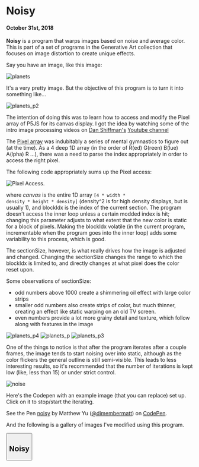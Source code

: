 # Noisy
#### October 31st, 2018

**Noisy** is a program that warps images based on noise and average color. This is part of a set of programs in the Generative Art collection that focuses on image distortion to create unique effects.

Say you have an image, like this image:

![planets](./noisy/planets.jpg)

It's a very pretty image. But the objective of this program is to turn it into something like...

![planets_p2](./noisy/planets_p2.png)

The intention of doing this was to learn how to access and modify the
Pixel array of P5JS for its canvas display. I got the idea by watching some of the intro image processing videos on [Dan Shiffman's](https://shiffman.net/) [Youtube channel](https://www.youtube.com/channel/UCvjgXvBlbQiydffZU7m1_aw)

The [Pixel array](https://p5js.org/reference/#/p5/pixels) was
indubitably a series of mental gymnastics to figure out (at the time). As a 4 deep 1D array (in the order of R(ed) G(reen) B(lue) A(lpha) R ...), there was a need to parse the index appropriately in order to access the right pixel.

The following code appropriately sums up the Pixel access:

![Pixel Access.](./noisy/pixel_access.png)

where *canvas* is the entire 1D array <code>[4 * width * density * height * density]</code> (density^2 is for high density displays, but is usually 1), and blockIdx is the index of the current section. The program doesn't access the inner loop unless a certain modded index is hit; changing this parameter adjusts to what extent that the new color is static for a block of pixels. Making the blockIdx volatile (in the current program, incrementable when the program goes into the inner loop) adds some variability to this process, which is good.

The sectionSize, however, is what really drives how the image is adjusted and changed. Changing the sectionSize changes the range to which the blockIdx is limited to, and directly changes at what pixel does the color reset upon.

Some observations of sectionSize:
* odd numbers above 1000 create a shimmering oil effect with large color strips
* smaller odd numbers also create strips of color, but much thinner, creating an effect like static warping on an old TV screen.
* even numbers provide a lot more grainy detail and texture, which follow along with features in the image

![planets_p4](./noisy/planets_p4.png)
![planets_p](./noisy/planets_p.png)
![planets_p3](./noisy/planets_p3.png)

One of the things to notice is that after the program iterates after a couple frames, the image tends to start noising over into static, although as the color flickers the general outline is still semi-visible. This leads to less interesting results, so it's recommended that the number of iterations is kept low (like, less than 15) or under strict control.

![noise](./noisy/noise.png)

Here's the Codepen with an example image (that you can replace) set up. Click on it to stop/start the iterating.

<p data-height="686" data-theme-id="0" data-slug-hash="GBGvJR" data-default-tab="result" data-user="dimembermatt" data-pen-title="noisy" class="codepen">See the Pen <a href="https://codepen.io/dimembermatt/pen/GBGvJR/">noisy</a> by Matthew Yu (<a href="https://codepen.io/dimembermatt">@dimembermatt</a>) on <a href="https://codepen.io">CodePen</a>.</p>
<script async src="https://static.codepen.io/assets/embed/ei.js"></script>

And the following is a gallery of images I've modified using this program.

<div class="flex-container">
    <section>
        <button class="accordion"><h2>Noisy</h2></button>
        <div id="NoisyGallery" class="panel"></div>
        <script>
            let NoisyContainer = document.getElementById("NoisyGallery");
            //zero index contains extension
            //everything else is picture name
            let NoisyPictures = ["png", "planets_s", "planets_s2", "coastline", "moon", "moon2", "spaceMountain", "nebula2", "nebula3", "wunderscape1", "wunderscape2"];
            for (let i = 1; i < NoisyPictures.length; i++) {
                let src = "./noisy/" + NoisyPictures[i] + "." + NoisyPictures[0];
                let img = new Image();
                img.src = src;
                NoisyContainer.appendChild(img);
            }
        </script>
    </section>
</div>

<script src="res/gallery-expander.js"></script>
